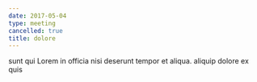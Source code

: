 ```yaml
---
date: 2017-05-04
type: meeting
cancelled: true
title: dolore
---
```

sunt qui Lorem in officia nisi deserunt tempor et aliqua. aliquip dolore ex quis